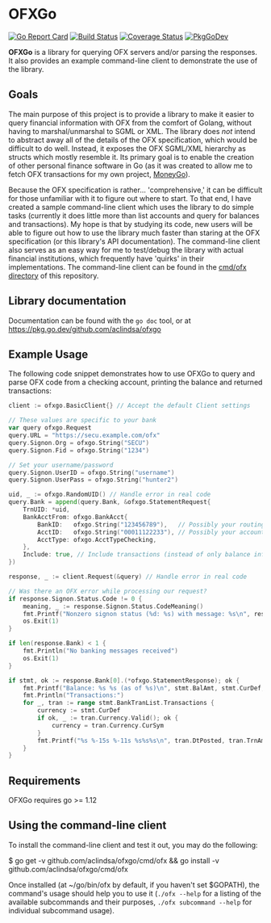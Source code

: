 # OFXGo

[![Go Report Card](https://goreportcard.com/badge/github.com/aclindsa/ofxgo)](https://goreportcard.com/report/github.com/aclindsa/ofxgo)
[![Build Status](https://travis-ci.com/aclindsa/ofxgo.svg?branch=master)](https://travis-ci.com/aclindsa/ofxgo)
[![Coverage Status](https://coveralls.io/repos/github/aclindsa/ofxgo/badge.svg?branch=master)](https://coveralls.io/github/aclindsa/ofxgo?branch=master)
[![PkgGoDev](https://pkg.go.dev/badge/github.com/aclindsa?ofxgo)](https://pkg.go.dev/github.com/aclindsa/ofxgo)

**OFXGo** is a library for querying OFX servers and/or parsing the responses. It
also provides an example command-line client to demonstrate the use of the
library.

## Goals

The main purpose of this project is to provide a library to make it easier to
query financial information with OFX from the comfort of Golang, without having
to marshal/unmarshal to SGML or XML. The library does *not* intend to abstract
away all of the details of the OFX specification, which would be difficult to do
well. Instead, it exposes the OFX SGML/XML hierarchy as structs which mostly
resemble it. Its primary goal is to enable the creation of other personal
finance software in Go (as it was created to allow me to fetch OFX transactions
for my own project, [MoneyGo](https://github.com/aclindsa/moneygo)).

Because the OFX specification is rather... 'comprehensive,' it can be difficult
for those unfamiliar with it to figure out where to start. To that end, I have
created a sample command-line client which uses the library to do simple tasks
(currently it does little more than list accounts and query for balances and
transactions). My hope is that by studying its code, new users will be able to
figure out how to use the library much faster than staring at the OFX
specification (or this library's API documentation). The command-line client
also serves as an easy way for me to test/debug the library with actual
financial institutions, which frequently have 'quirks' in their implementations.
The command-line client can be found in the [cmd/ofx
directory](https://github.com/aclindsa/ofxgo/tree/master/cmd/ofx) of this
repository.

## Library documentation

Documentation can be found with the `go doc` tool, or at
https://pkg.go.dev/github.com/aclindsa/ofxgo

## Example Usage

The following code snippet demonstrates how to use OFXGo to query and parse
OFX code from a checking account, printing the balance and returned transactions:

```go
client := ofxgo.BasicClient{} // Accept the default Client settings

// These values are specific to your bank
var query ofxgo.Request
query.URL = "https://secu.example.com/ofx"
query.Signon.Org = ofxgo.String("SECU")
query.Signon.Fid = ofxgo.String("1234")

// Set your username/password
query.Signon.UserID = ofxgo.String("username")
query.Signon.UserPass = ofxgo.String("hunter2")

uid, _ := ofxgo.RandomUID() // Handle error in real code
query.Bank = append(query.Bank, &ofxgo.StatementRequest{
	TrnUID: *uid,
	BankAcctFrom: ofxgo.BankAcct{
		BankID:   ofxgo.String("123456789"),   // Possibly your routing number
		AcctID:   ofxgo.String("00011122233"), // Possibly your account number
		AcctType: ofxgo.AcctTypeChecking,
	},
	Include: true, // Include transactions (instead of only balance information)
})

response, _ := client.Request(&query) // Handle error in real code

// Was there an OFX error while processing our request?
if response.Signon.Status.Code != 0 {
	meaning, _ := response.Signon.Status.CodeMeaning()
	fmt.Printf("Nonzero signon status (%d: %s) with message: %s\n", response.Signon.Status.Code, meaning, response.Signon.Status.Message)
	os.Exit(1)
}

if len(response.Bank) < 1 {
	fmt.Println("No banking messages received")
	os.Exit(1)
}

if stmt, ok := response.Bank[0].(*ofxgo.StatementResponse); ok {
	fmt.Printf("Balance: %s %s (as of %s)\n", stmt.BalAmt, stmt.CurDef, stmt.DtAsOf)
	fmt.Println("Transactions:")
	for _, tran := range stmt.BankTranList.Transactions {
		currency := stmt.CurDef
		if ok, _ := tran.Currency.Valid(); ok {
			currency = tran.Currency.CurSym
		}
		fmt.Printf("%s %-15s %-11s %s%s%s\n", tran.DtPosted, tran.TrnAmt.String()+" "+currency.String(), tran.TrnType, tran.Name, tran.Payee.Name, tran.Memo)
	}
}
```

## Requirements

OFXGo requires go >= 1.12

## Using the command-line client

To install the command-line client and test it out, you may do the following:

$ go get -v github.com/aclindsa/ofxgo/cmd/ofx && go install -v github.com/aclindsa/ofxgo/cmd/ofx

Once installed (at ~/go/bin/ofx by default, if you haven't set $GOPATH), the
command's usage should help you to use it (`./ofx --help` for a listing of the
available subcommands and their purposes, `./ofx subcommand --help` for
individual subcommand usage).
